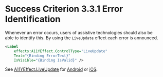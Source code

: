 # Success Criterion 3.3.1 Error Identification

Whenever an error occurs, users of assistive technologies should also be able to identify this. By using the `LiveUpdate` effect each error is announced.

```xml
<Label
    effects:A11YEffect.ControlType="LiveUpdate"
    Text="{Binding ErrorText}"
    IsVisible="{Binding IsValid}" />
```

See [A11YEffect.LiveUpdate](./A11YEffect.md) for [Android](./A11yEffect_Android.md) or [iOS](./A11yEffect_iOS.md).
